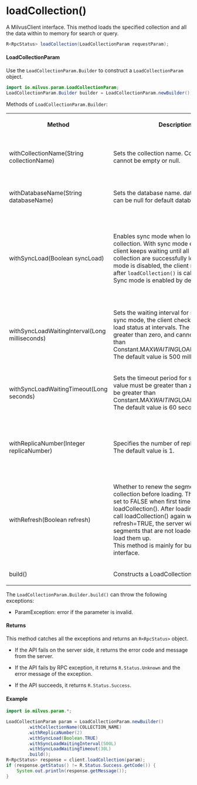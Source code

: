# loadCollection()

A MilvusClient interface. This method loads the specified collection and all the data within to memory for search or query.

```java
R<RpcStatus> loadCollection(LoadCollectionParam requestParam);
```

#### LoadCollectionParam

Use the `LoadCollectionParam.Builder` to construct a `LoadCollectionParam` object.

```java
import io.milvus.param.LoadCollectionParam;
LoadCollectionParam.Builder builder = LoadCollectionParam.newBuilder();
```

Methods of `LoadCollectionParam.Builder`:

<table>
    <tr>
        <th><p>Method</p></th>
        <th><p>Description</p></th>
        <th><p>Parameters</p></th>
    </tr>
    <tr>
        <td><p>withCollectionName(String collectionName)</p></td>
        <td><p>Sets the collection name. Collection name cannot be empty or null.</p></td>
        <td><p>collectionName: The name of the collection to load.</p></td>
    </tr>
    <tr>
        <td><p>withDatabaseName(String databaseName)</p></td>
        <td><p>Sets the database name. database name can be null for default database.</p></td>
        <td><p>databaseName: The database name.</p></td>
    </tr>
    <tr>
        <td><p>withSyncLoad(Boolean syncLoad)</p></td>
        <td><p>Enables sync mode when loading a collection. With sync mode enabled, the client keeps waiting until all segments of the collection are successfully loaded. If sync mode is disabled, the client returns instantly after <code>loadCollection()</code> is called.<br/>Sync mode is enabled by default.</p></td>
        <td><p>syncLoad:A boolean value to indicate if sync mode is enabled. If the value is set to <code>True</code>, this means sync mode is enabled.</p></td>
    </tr>
    <tr>
        <td><p>withSyncLoadWaitingInterval(Long milliseconds)</p></td>
        <td><p>Sets the waiting interval for sync mode. In sync mode, the client checks the collection load status at intervals. The value must be greater than zero, and cannot be greater than Constant.MAX<em>WAITING</em>LOADING_INTERVAL. The default value is 500 milliseconds</p></td>
        <td><p>milliseconds: The time interval in milliseconds for checking the data load status.</p></td>
    </tr>
    <tr>
        <td><p>withSyncLoadWaitingTimeout(Long seconds)</p></td>
        <td><p>Sets the timeout period for sync mode. The value must be greater than zero and cannot be greater than Constant.MAX<em>WAITING</em>LOADING_TIMEOUT. The default value is 60 seconds.</p></td>
        <td><p>seconds: A during of time in seconds to wait till timeout.</p></td>
    </tr>
    <tr>
        <td><p>withReplicaNumber(Integer replicaNumber)</p></td>
        <td><p>Specifies the number of replicas to load. The default value is 1.</p></td>
        <td><p>replicaNumber: The number of the replicas to load when loading a collection.</p></td>
    </tr>
    <tr>
        <td><p>withRefresh(Boolean refresh)</p></td>
        <td><p>Whether to renew the segment list of this collection before loading. This flag must be set to FALSE when first time call the loadCollection(). After loading a collection, call loadCollection() again with refresh=TRUE, the server will look for new segments that are not loaded yet and tries to load them up.<br/>This method is mainly for bulkinsert() interface.</p></td>
        <td><p>refresh: The flag whether to renew segment list.</p></td>
    </tr>
    <tr>
        <td><p>build()</p></td>
        <td><p>Constructs a LoadCollectionParam object.</p></td>
        <td><p>N/A</p></td>
    </tr>
</table>

The `LoadCollectionParam.Builder.build()` can throw the following exceptions:

- ParamException: error if the parameter is invalid.

#### Returns

This method catches all the exceptions and returns an `R<RpcStatus>` object.

- If the API fails on the server side, it returns the error code and message from the server.

- If the API fails by RPC exception, it returns `R.Status.Unknown` and the error message of the exception.

- If the API succeeds, it returns `R.Status.Success`.

#### Example

```java
import io.milvus.param.*;

LoadCollectionParam param = LoadCollectionParam.newBuilder()
        .withCollectionName(COLLECTION_NAME)
        .withReplicaNumber(2)
        .withSyncLoad(Boolean.TRUE)
        .withSyncLoadWaitingInterval(500L)
        .withSyncLoadWaitingTimeout(30L)
        .build();
R<RpcStatus> response = client.loadCollection(param);
if (response.getStatus() != R.Status.Success.getCode()) {
    System.out.println(response.getMessage());
}
```
